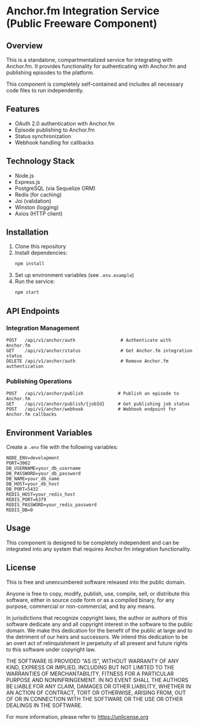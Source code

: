 # Anchor.fm Integration Service (Public Freeware Component)

## Overview
This is a standalone, compartmentalized service for integrating with Anchor.fm. It provides functionality for authenticating with Anchor.fm and publishing episodes to the platform.

This component is completely self-contained and includes all necessary code files to run independently.

## Features
- OAuth 2.0 authentication with Anchor.fm
- Episode publishing to Anchor.fm
- Status synchronization
- Webhook handling for callbacks

## Technology Stack
- Node.js
- Express.js
- PostgreSQL (via Sequelize ORM)
- Redis (for caching)
- Joi (validation)
- Winston (logging)
- Axios (HTTP client)

## Installation

1. Clone this repository
2. Install dependencies:
   ```bash
   npm install
   ```
3. Set up environment variables (see `.env.example`)
4. Run the service:
   ```bash
   npm start
   ```

## API Endpoints

### Integration Management
```
POST   /api/v1/anchor/auth                 # Authenticate with Anchor.fm
GET    /api/v1/anchor/status               # Get Anchor.fm integration status
DELETE /api/v1/anchor/auth                 # Remove Anchor.fm authentication
```

### Publishing Operations
```
POST   /api/v1/anchor/publish             # Publish an episode to Anchor.fm
GET    /api/v1/anchor/publish/{jobId}     # Get publishing job status
POST   /api/v1/anchor/webhook             # Webhook endpoint for Anchor.fm callbacks
```

## Environment Variables
Create a `.env` file with the following variables:
```
NODE_ENV=development
PORT=3002
DB_USERNAME=your_db_username
DB_PASSWORD=your_db_password
DB_NAME=your_db_name
DB_HOST=your_db_host
DB_PORT=5432
REDIS_HOST=your_redis_host
REDIS_PORT=6379
REDIS_PASSWORD=your_redis_password
REDIS_DB=0
```

## Usage
This component is designed to be completely independent and can be integrated into any system that requires Anchor.fm integration functionality.

## License
This is free and unencumbered software released into the public domain.

Anyone is free to copy, modify, publish, use, compile, sell, or
distribute this software, either in source code form or as a compiled
binary, for any purpose, commercial or non-commercial, and by any
means.

In jurisdictions that recognize copyright laws, the author or authors
of this software dedicate any and all copyright interest in the
software to the public domain. We make this dedication for the benefit
of the public at large and to the detriment of our heirs and
successors. We intend this dedication to be an overt act of
relinquishment in perpetuity of all present and future rights to this
software under copyright law.

THE SOFTWARE IS PROVIDED "AS IS", WITHOUT WARRANTY OF ANY KIND,
EXPRESS OR IMPLIED, INCLUDING BUT NOT LIMITED TO THE WARRANTIES OF
MERCHANTABILITY, FITNESS FOR A PARTICULAR PURPOSE AND NONINFRINGEMENT.
IN NO EVENT SHALL THE AUTHORS BE LIABLE FOR ANY CLAIM, DAMAGES OR
OTHER LIABILITY, WHETHER IN AN ACTION OF CONTRACT, TORT OR OTHERWISE,
ARISING FROM, OUT OF OR IN CONNECTION WITH THE SOFTWARE OR THE USE OR
OTHER DEALINGS IN THE SOFTWARE.

For more information, please refer to <https://unlicense.org>